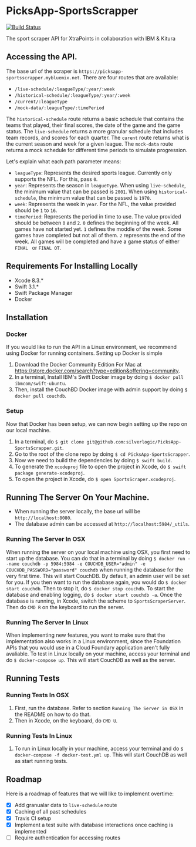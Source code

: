 # PicksApp-SportsScrapper
[![Build Status](https://travis-ci.org/silverlogic/PicksApp-SportsScrapper.svg?branch=master)](https://travis-ci.org/silverlogic/PicksApp-SportsScrapper)

The sport scraper API for XtraPoints in collaboration with IBM & Kitura

## Accessing the API.
The base url of the scraper is `https://picksapp-sportsscrapper.mybluemix.net`.
There are four routes that are available:

* `/live-schedule/:leagueType/:year/:week`
* `/historical-schedule/:leagueType/:year/:week`
* `/current/:leagueType`
* `/mock-data/:leagueType/:timePeriod`

The `historical-schedule` route returns a basic schedule that contains the teams that played, their final scores, the date of the game and the game status. The `live-schedule` returns a more granular schedule that includes team records, and scores for each quarter. The `curent` route returns what is the current season and week for a given league. The `mock-data` route returns a mock schedule for different time periods to simulate progression.

Let's explain what each path parameter means:

* `leagueType`: Represents the desired sports league. Currently only supports the NFL. For this, pass `0`.
* `year`: Represents the season in `leagueType`. When using `live-schedule`, the minimum value that can be passed is `2001`. When using `historical-schedule`, the minimum value that can be passed is `1970`.
* `week`: Represents the week in `year`. For the NFL, the value provided should be `1` to `16`.
* `timePeriod`: Represents the period in time to use. The value provided should be between `0` and `2`. `0` defines the beginning of the week. All games have not started yet. `1` defines the moddle of the week. Some games have completed but not all of them. `2` represents the end of the week. All games will be completed and have a game status of either `FINAL ` or `FINAL OT`.

## Requirements For Installing Locally

* Xcode 8.3.*
* Swift 3.1.*
* Swift Package Manager
* Docker

## Installation

### Docker
If you would like to run the API in a Linux environment, we recommend using Docker for running containers. Setting up Docker is simple

1. Download the Docker Community Edition For Mac at https://store.docker.com/search?type=edition&offering=community.
1. In a terminal, Install IBM's Swift Docker image by doing `$ docker pull ibmcom/swift-ubuntu`.
1. Then, install the CouchBD Docker image with admin support by doing `$ docker pull couchdb`.

### Setup
Now that Docker has been setup, we can now begin setting up the repo on our local machine.

1. In a terminal, do `$ git clone git@github.com:silverlogic/PicksApp-SportsScrapper.git`.
1. Go to the root of the clone repo by doing `$ cd PicksApp-SportsScrapper`.
1. Now we need to build the dependencies by doing `$ swift build`.
1. To generate the `xcodeproj` file to open the project in Xcode, do `$ swift package generate-xcodeproj`.
1. To open the project in Xcode, do `$ open SportsScraper.xcodeproj`.

## Running The Server On Your Machine.

* When running the server locally, the base url will be `http://localhost:8080`.
* The database admin can be accessed at `http://localhost:5984/_utils`.

### Running The Server In OSX
When running the server on your local machine using OSX, you first need to start up the database. You can do that in a terminal by doing `$ docker run --name couchdb -p 5984:5984 -e COUCHDB_USER="admin" -e COUCHDB_PASSWORD="password" couchdb` when running the database for the very first time. This will start CouchDB. By default, an admin user will be set for you. If you then want to run the database again, you would do `$ docker start couchdb`. Then to stop it, do `$ docker stop couchdb`. To start the database and enabling logging, do `$ docker start couchdb -a`. Once the database is running, in Xcode, switch the scheme to `SportsScraperServer`. Then do `CMD R` on the keyboard to run the server.

### Running The Server In Linux
When implementing new features, you want to make sure that the implementation also works in a Linux environment, since the Foundation APIs that you would use in a Cloud Foundary application aren't fully avaliable. To test in Linux locally on your machine, access your terminal and do `$ docker-compose up`. This will start CouchDB as well as the server.

## Running Tests

### Running Tests In OSX

1. First, run the database. Refer to section `Running The Server in OSX` in the README on how to do that.
1. Then in Xcode, on the keyboard, do `CMD U`.

### Running Tests In Linux

1. To run in Linux locally in your machine, access your terminal and do `$ docker-compose -f docker-test.yml up`. This will start CouchDB as well as start running tests.

## Roadmap
Here is a roadmap of features that we will like to implement overtime:

- [x] Add granualar data to `live-schedule` route
- [x] Caching of all past schedules
- [x] Travis CI setup
- [x] Implement a test suite with database interactions once caching is implemented
- [ ] Require authentication for accessing routes
